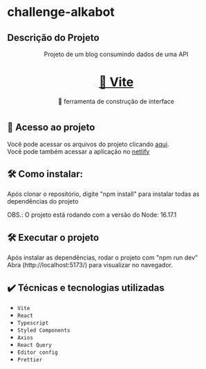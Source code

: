 # challenge-alkabot

## Descrição do Projeto
<p align="center">Projeto de um blog consumindo dados de uma API</p>

<h1 align="center">
    <a href="https://vitejs.dev/">🔗 Vite</a>
</h1>
<p align="center">🚀 ferramenta de construção de interface</p>

#

## 📁 Acesso ao projeto
Você pode acessar os arquivos do projeto clicando [aqui](https://github.com/alanFMA/challenge-alkabot). <br />
Você pode também acessar a aplicação no [netlify](https://main--legendary-snickerdoodle-0fa4ea.netlify.app/)

## 🛠️ Como instalar:

<p> Após clonar o repositório, digite "npm install" para instalar todas as dependências do projeto<p>
<p> OBS.: O projeto está rodando com a versão do Node: 16.17.1<p>

## 🛠️ Executar o projeto
<p> Após instalar as dependências, rodar o projeto com "npm run dev" <br />
Abra (http://localhost:5173/) para visualizar no navegador.

## ✔️ Técnicas e tecnologias utilizadas

- ``Vite``
- ``React``
- ``Typescript``
- ``Styled Components``
- ``Axios``
- ``React Query``
- ``Editor config``
- ``Prettier``
